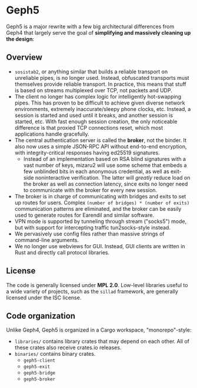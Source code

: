 # Geph5

Geph5 is a major rewrite with a few big architectural differences from Geph4 that largely serve the goal of **simplifying and massively cleaning up the design**:

## Overview

- `sosistab2`, or anything similar that builds a reliable transport on unreliable pipes, is no longer used. Instead, obfuscated transports must themselves provide reliable transport. In practice, this means that stuff is based on streams multiplexed over TCP, not packets and UDP.
- The client no longer has complex logic for intelligently hot-swapping pipes. This has proven to be difficult to achieve given diverse network environments, extremely inaccurate/sleepy phone clocks, etc. Instead, a session is started and used until it breaks, and another session is started, etc. With fast enough session creation, the only noticeable difference is that proxied TCP connections reset, which most applications handle gracefully.
- The central authentication server is called the **broker**, not the binder. It also now uses a simple JSON-RPC API without end-to-end encryption, with integrity-critical responses having ed25519 signatures.
  - Instead of an implementation based on RSA blind signatures with a vast number of keys, mizaru2 will use some scheme that embeds a few unblinded bits in each anonymous credential, as well as exit-side noninteractive verification. The latter will _greatly_ reduce load on the broker as well as connection latency, since exits no longer need to communicate with the broker for every new session.
- The broker is in charge of communicating with bridges and exits to set up routes for users. Complex `(number of bridges) * (number of exits)` communication patterns are eliminated, and the broker can be easily used to generate routes for Earendil and similar software.
- VPN mode is supported by tunneling through stream ("socks5") mode, but with support for intercepting traffic tun2socks-style instead.
- We pervasively use config files rather than massive strings of command-line arguments.
- We no longer use webviews for GUI. Instead, GUI clients are written in Rust and directly call protocol libraries.

## License

The code is generally licensed under **MPL 2.0**. Low-level libraries useful to a wide variety of projects, such as the `sillad` framework, are generally licensed under the ISC license.

## Code organization

Unlike Geph4, Geph5 is organized in a Cargo workspace, "monorepo"-style:

- `libraries/` contains library crates that may depend on each other. All of these crates also receive crates.io releases.
- `binaries/` contains binary crates.
  - `geph5-client`
  - `geph5-exit`
  - `geph5-bridge`
  - `geph5-broker`
